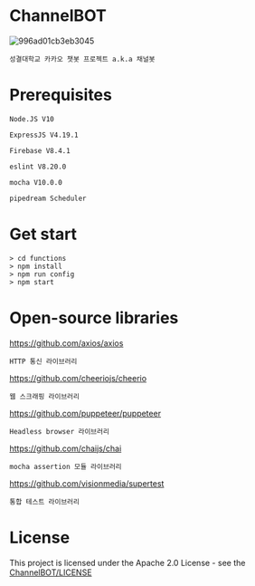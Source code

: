 # ChannelBOT
![996ad01cb3eb3045](https://user-images.githubusercontent.com/33346331/181908531-48160306-a47c-4560-bc26-c88381507210.png)

    성결대학교 카카오 챗봇 프로젝트 a.k.a 채널봇
# Prerequisites
    Node.JS V10
    
    ExpressJS V4.19.1
    
    Firebase V8.4.1
    
    eslint V8.20.0
    
    mocha V10.0.0
    
    pipedream Scheduler
# Get start
    > cd functions
    > npm install 
    > npm run config
    > npm start
# Open-source libraries
https://github.com/axios/axios

    HTTP 통신 라이브러리
https://github.com/cheeriojs/cheerio

    웹 스크래핑 라이브러리
https://github.com/puppeteer/puppeteer

    Headless browser 라이브러리
    
https://github.com/chaijs/chai
    
    mocha assertion 모듈 라이브러리
    
https://github.com/visionmedia/supertest
    
    통합 테스트 라이브러리    
# License
This project is licensed under the Apache 2.0 License - see the [ChannelBOT/LICENSE](LICENSE)
